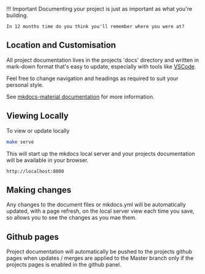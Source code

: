 
!!! Important
    Documenting your project is just as important as what you're building.  
    
    In 12 months time do you think you'll remember where you were at?

## Location and Customisation
All project documentation lives in the projects 'docs' directory and written in mark-down format that's easy to update, especially with tools like [VSCode](https://code.visualstudio.com/).  

Feel free to change navigation and headings as required to suit your personal style.

See [mkdocs-material documentation](https://squidfunk.github.io/mkdocs-material/) for more information.

## Viewing Locally

To view or update locally

```bash
make serve
```
This will start up the mkdocs local server and your projects documentation will be available in your browser.

`http://localhost:8000`

## Making changes

Any changes to the document files or mkdocs.yml will be automatically updated, with a page refresh, on the local server view each time you save, so allows you to see the changes as you mae them.

## Github pages

Project documentation will automatically be pushed to the projects github pages when updates / merges are applied to the Master branch only if the projects pages is enabled in the github panel.
